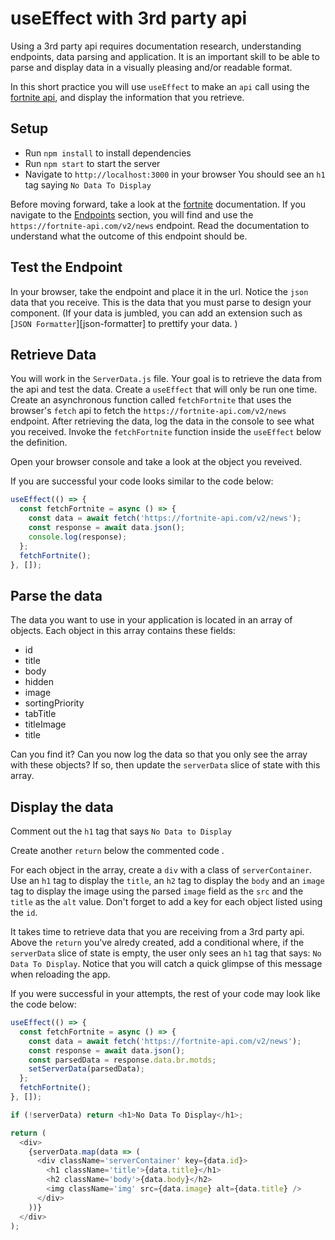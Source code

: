 # useEffect with 3rd party api

Using a 3rd party api requires documentation research, understanding endpoints,
data parsing and application. It is an important skill to be able to parse and
display data in a visually pleasing and/or readable format.

In this short practice you will use `useEffect` to make an `api` call using the
[fortnite api][fortnite], and display the information that you retrieve.

## Setup

- Run `npm install` to install dependencies
- Run `npm start` to start the server
- Navigate to `http://localhost:3000` in your browser
  You should see an `h1` tag saying `No Data To Display`

Before moving forward, take a look at the [fortnite][fortnite] documentation. If
you navigate to the [Endpoints][endpoints] section, you will find and use the
`https://fortnite-api.com/v2/news` endpoint. Read the documentation to
understand what the outcome of this endpoint should be.

## Test the Endpoint

In your browser, take the endpoint and place it in the url. Notice the `json`
data that you receive. This is the data that you must parse to design your
component. (If your data is jumbled, you can add an extension such as [`JSON
Formatter`][json-formatter] to prettify your data. )

## Retrieve Data

You will work in the `ServerData.js` file. Your goal is to retrieve the
data from the api and test the data. Create a `useEffect` that will only be run
one time. Create an asynchronous function called `fetchFortnite` that uses the
browser's `fetch` api to fetch the `https://fortnite-api.com/v2/news` endpoint.
After retrieving the data, log the data in the console to see what you received.
Invoke the `fetchFortnite` function inside the `useEffect` below the definition.

Open your browser console and take a look at the object you reveived.

If you are successful your code looks similar to the code below:

```js
useEffect(() => {
  const fetchFortnite = async () => {
    const data = await fetch('https://fortnite-api.com/v2/news');
    const response = await data.json();
    console.log(response);
  };
  fetchFortnite();
}, []);
```

## Parse the data

The data you want to use in your application is located in an array of objects.
Each object in this array contains these fields:

- id
- title
- body
- hidden
- image
- sortingPriority
- tabTitle
- titleImage
- title

Can you find it? Can you now log the data so that you only see the array with
these objects? If so, then update the `serverData` slice of state with this
array.

## Display the data

Comment out the `h1` tag that says `No Data to Display`

Create another `return` below the commented code .

For each object in the array, create a `div` with a class of `serverContainer`.
Use an `h1` tag to display the `title`, an `h2` tag to display the `body` and an
`image` tag to display the image using the parsed `image` field as the `src` and
the `title` as the `alt` value.
Don't forget to add a key for each object listed using the `id`.

It takes time to retrieve data that you are receiving from a 3rd party api.
Above the `return` you've alredy created, add a conditional where, if the
`serverData` slice of state is empty, the user only sees an `h1` tag that says:
`No Data To Display`. Notice that you will catch a quick glimpse of this message
when reloading the app.

If you were successful in your attempts, the rest
of your code may look like the code below:

```js
useEffect(() => {
  const fetchFortnite = async () => {
    const data = await fetch('https://fortnite-api.com/v2/news');
    const response = await data.json();
    const parsedData = response.data.br.motds;
    setServerData(parsedData);
  };
  fetchFortnite();
}, []);

if (!serverData) return <h1>No Data To Display</h1>;

return (
  <div>
    {serverData.map(data => (
      <div className='serverContainer' key={data.id}>
        <h1 className='title'>{data.title}</h1>
        <h2 className='body'>{data.body}</h2>
        <img className='img' src={data.image} alt={data.title} />
      </div>
    ))}
  </div>
);
```

[fortnite]: https://fortnite-api.com
[endpoints]: https://dash.fortnite-api.com/endpoints/news
[formatter]: https://chrome.google.com/webstore/detail/json-formatter/bcjindcccaagfpapjjmafapmmgkkhgoa?hl=en
